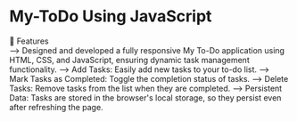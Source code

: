 # My-ToDo Using JavaScript
🚀 Features                                                                                                                                                                       
--> Designed and developed a fully responsive My To-Do application using HTML, CSS, and JavaScript, ensuring dynamic task management functionality.
--> Add Tasks: Easily add new tasks to your to-do list.
--> Mark Tasks as Completed: Toggle the completion status of tasks.
--> Delete Tasks: Remove tasks from the list when they are completed.
--> Persistent Data: Tasks are stored in the browser's local storage, so they persist even after refreshing the page.
